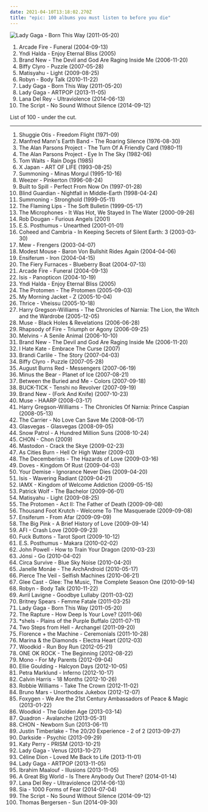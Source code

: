 ```yaml
---
date: 2021-04-10T13:18:02.270Z
title: "epic: 100 albums you must listen to before you die"
---
```

![Lady Gaga - Born This Way (2011-05-20)](https://img.discogs.com/kiLwt_R45vO5UULOxUMKi6fwTvc=/fit-in/600x539/filters:strip_icc():format(jpeg):mode_rgb():quality(90)/discogs-images/R-3259342-1322756946.jpeg.jpg "Lady Gaga - Born This Way (2011-05-20)")
<ol class="albums">
<li data-cover="http://coverartarchive.org/release/26cdc327-38f2-4200-b5dc-f2fa0e13fcfe/1189320642-500.jpg" data-tags="indie rock" role="button">Arcade Fire - Funeral (2004-09-13)</li>
<li data-cover="http://coverartarchive.org/release/e750d3d5-d213-3b14-8ae3-740bb58e0767/6253524832-500.jpg" data-tags="post-rock" role="button">Yndi Halda - Enjoy Eternal Bliss (2005)</li>
<li data-cover="http://coverartarchive.org/release/c9294302-9589-4859-a0ed-d82c65b017db/4724008040-500.jpg" data-tags="alternative rock, alternative" role="button">Brand New - The Devil and God Are Raging Inside Me (2006-11-20)</li>
<li data-cover="http://coverartarchive.org/release/99bda8a2-35d6-4534-b256-a9e103046240/3375102080-500.jpg" data-tags="alternative, rock, alternative rock" role="button">Biffy Clyro - Puzzle (2007-05-28)</li>
<li data-cover="http://coverartarchive.org/release/33620140-e22f-4fe7-8215-481b995c92da/5362543742-500.jpg" data-tags="reggae, matisyahu" role="button">Matisyahu - Light (2009-08-25)</li>
<li data-cover="https://img.discogs.com/cMSILn-O_QjEyYQ4HoieDtBeU3U=/fit-in/600x600/filters:strip_icc():format(jpeg):mode_rgb():quality(90)/discogs-images/R-2566810-1415847143-3769.jpeg.jpg" data-tags="electronic, pop, electropop, dance-pop" role="button">Robyn - Body Talk (2010-11-22)</li>
<li data-cover="https://img.discogs.com/kiLwt_R45vO5UULOxUMKi6fwTvc=/fit-in/600x539/filters:strip_icc():format(jpeg):mode_rgb():quality(90)/discogs-images/R-3259342-1322756946.jpeg.jpg" data-tags="pop" role="button">Lady Gaga - Born This Way (2011-05-20)</li>
<li data-cover="http://coverartarchive.org/release/a7d800c7-ba01-4631-a6e2-7bb5caaf8e58/5494741689-500.jpg" data-tags="pop" role="button">Lady Gaga - ARTPOP (2013-11-05)</li>
<li data-cover="http://coverartarchive.org/release/9e6ab6f8-9792-430c-9672-0b238885a379/10729414308-500.jpg" data-tags="psychedelic rock, desert rock" role="button">Lana Del Rey - Ultraviolence (2014-06-13)</li>
<li data-cover="http://coverartarchive.org/release/e5f65789-2b01-4a8c-adde-eae7602bd38c/8376081336-500.jpg" data-tags="pop, pop rock, epic, bad albums" role="button">The Script - No Sound Without Silence (2014-09-12)</li>
</ol>
List of 100 - under the cut.
<!-- more -->

_________________

<ol class="albums">
<li data-cover="https://img.discogs.com/5kt54xbpjkIEZPaqLtSJVyXpslY=/fit-in/300x300/filters:strip_icc():format(jpeg):mode_rgb():quality(90)/discogs-images/R-822032-1162315250.jpeg.jpg" data-tags="soul, 70s, epic, legacy recordings, s otis" role="button">
Shuggie Otis - Freedom Flight (1971-09)
</li>
<li data-cover="http://coverartarchive.org/release/1b884c85-3108-4454-b61b-71d04584908d/15369667898-500.jpg" data-tags="progressive rock" role="button">
Manfred Mann's Earth Band - The Roaring Silence (1976-08-30)
</li>
<li data-cover="http://coverartarchive.org/release/96436fe6-745b-3e4c-bbb7-4fd38ae98da4/10252980735-500.jpg" data-tags="progressive rock, classic rock" role="button">
The Alan Parsons Project - The Turn Of A Friendly Card (1980-11)
</li>
<li data-cover="https://img.discogs.com/kR8ak2Y6gJmX8bjyFMp7YY1UwUY=/fit-in/600x604/filters:strip_icc():format(jpeg):mode_rgb():quality(90)/discogs-images/R-9480169-1481315751-1211.jpeg.jpg" data-tags="progressive rock" role="button">
The Alan Parsons Project - Eye In The Sky (1982-06)
</li>
<li data-cover="https://img.discogs.com/aRXXBW4vRsDn82_HffthzIPKoMg=/fit-in/480x360/filters:strip_icc():format(jpeg):mode_rgb():quality(90)/discogs-images/R-4551981-1512465921-4171.jpeg.jpg" data-tags="singer-songwriter" role="button">
Tom Waits - Rain Dogs (1985)
</li>
<li data-cover="http://coverartarchive.org/release/9856fe82-ee58-46f3-8dc6-1e146ae0989a/18870075471-500.jpg" data-tags="symphonic metal, progressive metal" role="button">
X Japan - ART OF LIFE (1993-08-25)
</li>
<li data-cover="http://coverartarchive.org/release/9bf29e42-a5c4-44fe-a3e0-29b11c2e8091/5877225471-500.jpg" data-tags="atmospheric black metal, epic black metal" role="button">
Summoning - Minas Morgul (1995-10-16)
</li>
<li data-cover="http://coverartarchive.org/release/ef968db8-874e-4d79-adb7-2ea0fe0b2b76/5857755598-500.jpg" data-tags="alternative rock, 90s" role="button">
Weezer - Pinkerton (1996-08-24)
</li>
<li data-cover="http://coverartarchive.org/release/524c5a17-1f08-4d05-8bb5-bed5735dd96e/8073215669-500.jpg" data-tags="indie rock" role="button">
Built to Spill - Perfect From Now On (1997-01-28)
</li>
<li data-cover="http://coverartarchive.org/release/79a304b8-b5bc-4a61-82ac-6865cc67ee22/5453504019-500.jpg" data-tags="power metal" role="button">
Blind Guardian - Nightfall in Middle-Earth (1998-04-24)
</li>
<li data-cover="http://coverartarchive.org/release/228f0a8f-01a2-3d80-a04c-f19848360e0b/3732943726-500.jpg" data-tags="atmospheric black metal" role="button">
Summoning - Stronghold (1999-05-11)
</li>
<li data-cover="http://coverartarchive.org/release/58e26176-9898-4a7e-837f-fcb221f1dfc1/21047497043-500.jpg" data-tags="indie, 90s, alternative, rock" role="button">
The Flaming Lips - The Soft Bulletin (1999-05-17)
</li>
<li data-cover="http://coverartarchive.org/release/25854b63-25fd-4375-b18a-1007176c676d/14932745161-500.jpg" data-tags="lo-fi, indietronica" role="button">
The Microphones - It Was Hot, We Stayed In The Water (2000-09-26)
</li>
<li data-cover="https://img.discogs.com/isniMsRL2XRq3oPsM1fVA2xo7Vk=/fit-in/600x601/filters:strip_icc():format(jpeg):mode_rgb():quality(90)/discogs-images/R-65770-1454768663-3762.jpeg.jpg" data-tags="electronic, trip-hop" role="button">
Rob Dougan - Furious Angels (2001)
</li>
<li data-cover="http://coverartarchive.org/release/c958fc3b-1a1a-4728-ae0b-a149eb5abfa9/8791017488-500.jpg" data-tags="new age" role="button">
E.S. Posthumus - Unearthed (2001-01-01)
</li>
<li data-cover="https://via.placeholder.com/450" data-tags="progressive rock" role="button">
Coheed and Cambria - In Keeping Secrets of Silent Earth: 3 (2003-03-30)
</li>
<li data-cover="https://img.discogs.com/AnM9UOh8nyaKFJgg_VwWz7wRbJw=/fit-in/600x601/filters:strip_icc():format(jpeg):mode_rgb():quality(90)/discogs-images/R-1467098-1576333416-9295.jpeg.jpg" data-tags="indie, danish, rock" role="button">
Mew - Frengers (2003-04-07)
</li>
<li data-cover="http://coverartarchive.org/release/d1da7b66-a0ba-4f38-810b-079948379a51/13638314071-500.jpg" data-tags="live" role="button">
Modest Mouse - Baron Von Bullshit Rides Again (2004-04-06)
</li>
<li data-cover="http://coverartarchive.org/release/7c0561d3-5460-4b8d-8ff2-3076172c5d49/6506123080-500.jpg" data-tags="folk metal, viking metal" role="button">
Ensiferum - Iron (2004-04-15)
</li>
<li data-cover="https://img.discogs.com/LCyGXfeVnTIry-xogDHgbsOCn5A=/fit-in/500x496/filters:strip_icc():format(jpeg):mode_rgb():quality(90)/discogs-images/R-797753-1159915663.jpeg.jpg" data-tags="indie rock, indie" role="button">
The Fiery Furnaces - Blueberry Boat (2004-07-13)
</li>
<li data-cover="http://coverartarchive.org/release/26cdc327-38f2-4200-b5dc-f2fa0e13fcfe/1189320642-500.jpg" data-tags="indie rock" role="button">
Arcade Fire - Funeral (2004-09-13)
</li>
<li data-cover="http://coverartarchive.org/release/90088a59-b98d-4960-9abf-71a65ef16e71/14236443791-500.jpg" data-tags="post-metal" role="button">
Isis - Panopticon (2004-10-19)
</li>
<li data-cover="http://coverartarchive.org/release/e750d3d5-d213-3b14-8ae3-740bb58e0767/6253524832-500.jpg" data-tags="post-rock" role="button">
Yndi Halda - Enjoy Eternal Bliss (2005)
</li>
<li data-cover="http://coverartarchive.org/release/cb1ffc9e-4516-4cf0-9b93-f736c312222c/1550603027-500.jpg" data-tags="rock opera" role="button">
The Protomen - The Protomen (2005-09-03)
</li>
<li data-cover="https://img.discogs.com/HMwX-vG8imndd3_mYsdVGDNwv_o=/fit-in/500x497/filters:strip_icc():format(jpeg):mode_rgb():quality(90)/discogs-images/R-2463207-1318871638.jpeg.jpg" data-tags="indie, indie rock" role="button">
My Morning Jacket - Z (2005-10-04)
</li>
<li data-cover="http://coverartarchive.org/release/8cc658aa-5ded-44e9-8a24-4e50fa0425ae/18280581390-500.jpg" data-tags="post-hardcore" role="button">
Thrice - Vheissu (2005-10-18)
</li>
<li data-cover="http://coverartarchive.org/release/65c64965-14bd-40d4-929a-23d8ee62a623/8183556387-500.jpg" data-tags="soundtrack" role="button">
Harry Gregson-Williams - The Chronicles of Narnia: The Lion, the Witch and the Wardrobe (2005-12-05)
</li>
<li data-cover="http://coverartarchive.org/release/f1458768-777e-4d46-96eb-2d0e6d8cbaa0/13574722523-500.jpg" data-tags="alternative rock" role="button">
Muse - Black Holes & Revelations (2006-06-28)
</li>
<li data-cover="http://coverartarchive.org/release/1c236486-4e13-3f6e-91e0-4c04981564af/4310979390-500.jpg" data-tags="symphonic metal, epic metal, power metal" role="button">
Rhapsody of Fire - Triumph or Agony (2006-09-25)
</li>
<li data-cover="http://coverartarchive.org/release/86d31939-fbcc-429c-a0e3-1a5bb5330b75/18247492752-500.jpg" data-tags="stoner rock, epic, headbangers ball, a senile animal, you know her life was saved by last fm free music player, some kind of gold, 21st century in music" role="button">
Melvins - A Senile Animal (2006-10-10)
</li>
<li data-cover="http://coverartarchive.org/release/c9294302-9589-4859-a0ed-d82c65b017db/4724008040-500.jpg" data-tags="alternative rock, alternative" role="button">
Brand New - The Devil and God Are Raging Inside Me (2006-11-20)
</li>
<li data-cover="https://img.discogs.com/yscyxocBpf7kngxBp-Z8hT5_XmE=/fit-in/600x589/filters:strip_icc():format(jpeg):mode_rgb():quality(90)/discogs-images/R-3306901-1597678021-8727.jpeg.jpg" data-tags="rock, punk, epic, punk rock, awesome lyrics" role="button">
I Hate Kate - Embrace The Curse (2007)
</li>
<li data-cover="http://coverartarchive.org/release/019438e9-9ab2-444f-b31a-cb87e48a372a/22983477967-500.jpg" data-tags="female vocalists, brandi carlile, singer-songwriter, start to finish albums" role="button">
Brandi Carlile - The Story (2007-04-03)
</li>
<li data-cover="http://coverartarchive.org/release/99bda8a2-35d6-4534-b256-a9e103046240/3375102080-500.jpg" data-tags="alternative, rock, alternative rock" role="button">
Biffy Clyro - Puzzle (2007-05-28)
</li>
<li data-cover="http://coverartarchive.org/release/2fe6fa16-554f-40ca-8490-7fcb4d3852d0/6521423479-500.jpg" data-tags="metalcore" role="button">
August Burns Red - Messengers (2007-06-19)
</li>
<li data-cover="http://coverartarchive.org/release/e3c0a8ce-6f8f-4aa2-9db0-f0a9a44504d8/2103706278-500.jpg" data-tags="indie rock, indie, mellow" role="button">
Minus the Bear - Planet of Ice (2007-08-21)
</li>
<li data-cover="http://coverartarchive.org/release/e1ca8464-3477-4568-b4e3-88aaa08b38d1/15533985949-500.jpg" data-tags="progressive metal" role="button">
Between the Buried and Me - Colors (2007-09-18)
</li>
<li data-cover="https://via.placeholder.com/450" data-tags="epic, bounce, cheerful" role="button">
BUCK-TICK - Tenshi no Revolver (2007-09-19)
</li>
<li data-cover="http://coverartarchive.org/release/2019b20c-5d03-4541-bb53-5c15ee70d96a/9587442762-500.jpg" data-tags="alternative, alternative rock" role="button">
Brand New - (Fork And Knife) (2007-10-23)
</li>
<li data-cover="https://img.discogs.com/TIttQypuxRcxPI6DIC_3V-p1rpQ=/fit-in/600x517/filters:strip_icc():format(jpeg):mode_rgb():quality(90)/discogs-images/R-2783763-1441055360-1612.jpeg.jpg" data-tags="live, alternative rock" role="button">
Muse - HAARP (2008-03-17)
</li>
<li data-cover="http://coverartarchive.org/release/cfccbde1-7a24-4f89-896f-7ab5b582d350/8845334918-500.jpg" data-tags="soundtrack, instrumental, epic, score, original motion picture soundtrack" role="button">
Harry Gregson-Williams - The Chronicles Of Narnia: Prince Caspian (2008-05-13)
</li>
<li data-cover="https://via.placeholder.com/450" data-tags="epic, modern hardcore" role="button">
The Carrier - No Love Can Save Me (2008-06-17)
</li>
<li data-cover="http://coverartarchive.org/release/d12fb85f-fe28-4070-81b2-5a7e16411889/12851739538-500.jpg" data-tags="alternative" role="button">
Glasvegas - Glasvegas (2008-09-05)
</li>
<li data-cover="http://coverartarchive.org/release/cb73ced8-874f-4da7-b357-7eb7277f8aac/6316496454-500.jpg" data-tags="rock" role="button">
Snow Patrol - A Hundred Million Suns (2008-10-24)
</li>
<li data-cover="http://coverartarchive.org/release/ff4c762d-ce33-423c-95d3-a09accd3b155/11432456532-500.jpg" data-tags="chill, progressive metal, prog, epic, boogie on down, not of this world, instrumental prog metal, god tier chill, legends of chill" role="button">
CHON - Chon (2009)
</li>
<li data-cover="http://coverartarchive.org/release/23610e26-f231-41fa-a71b-2d97098ddeff/13333863755-500.jpg" data-tags="progressive metal" role="button">
Mastodon - Crack the Skye (2009-02-23)
</li>
<li data-cover="http://coverartarchive.org/release/2caa5d2e-3729-4177-b07d-1e14f033d3c1/7393338289-500.jpg" data-tags="indie rock, progressive rock" role="button">
As Cities Burn - Hell Or High Water (2009-03)
</li>
<li data-cover="http://coverartarchive.org/release/90c6a554-9e10-4ecc-a758-f5b166532ee4/21730294720-500.jpg" data-tags="indie, indie rock, alternative, rock opera" role="button">
The Decemberists - The Hazards of Love (2009-03-16)
</li>
<li data-cover="http://coverartarchive.org/release/3d1a7c20-2a4e-3a46-9d5d-f56d6d62d40d/15284686655-500.jpg" data-tags="indie rock" role="button">
Doves - Kingdom Of Rust (2009-04-03)
</li>
<li data-cover="https://img.discogs.com/ywTI1vRaRLVx_kdUTR8FfiuH7R4=/fit-in/320x320/filters:strip_icc():format(jpeg):mode_rgb():quality(90)/discogs-images/R-2846101-1303728167.jpeg.jpg" data-tags="hardcore" role="button">
Your Demise - Ignorance Never Dies (2009-04-20)
</li>
<li data-cover="http://coverartarchive.org/release/e411ba3e-7a70-4336-9522-1d6c8cf0f044/3112274726-500.jpg" data-tags="post-metal, progressive metal, sludge" role="button">
Isis - Wavering Radiant (2009-04-21)
</li>
<li data-cover="https://img.discogs.com/lNDL8nXCb7x21HoFPfPmChKCZZU=/fit-in/600x534/filters:strip_icc():format(jpeg):mode_rgb():quality(90)/discogs-images/R-1773854-1609708059-9034.jpeg.jpg" data-tags="alternative" role="button">
IAMX - Kingdom of Welcome Addiction (2009-05-15)
</li>
<li data-cover="http://coverartarchive.org/release/4f8f41d4-895d-488d-95d0-7daec079bcd1/21698152605-500.jpg" data-tags="indie, alternative, folk, epic, fucking epic" role="button">
Patrick Wolf - The Bachelor (2009-06-01)
</li>
<li data-cover="http://coverartarchive.org/release/33620140-e22f-4fe7-8215-481b995c92da/5362543742-500.jpg" data-tags="reggae, matisyahu" role="button">
Matisyahu - Light (2009-08-25)
</li>
<li data-cover="http://coverartarchive.org/release/aa8b7472-1647-4c42-b1ae-261567c31107/3784041521-500.jpg" data-tags="progressive rock, epic, rock opera" role="button">
The Protomen - Act II: The Father of Death (2009-09-08)
</li>
<li data-cover="http://coverartarchive.org/release/60192b98-c51c-4c83-a6ff-5ad25914a5b1/24702000446-500.jpg" data-tags="rock, christian rock, alternative rock" role="button">
Thousand Foot Krutch - Welcome To The Masquerade (2009-09-08)
</li>
<li data-cover="http://coverartarchive.org/release/bf657a0d-4c46-4db9-8477-b685924c3964/19987067815-500.jpg" data-tags="folk metal" role="button">
Ensiferum - From Afar (2009-09-09)
</li>
<li data-cover="https://img.discogs.com/UcT5cyCnvOuPGEKTcC8E2i6AMdU=/fit-in/600x600/filters:strip_icc():format(jpeg):mode_rgb():quality(90)/discogs-images/R-1922825-1256542182.jpeg.jpg" data-tags="shoegaze, 4ad" role="button">
The Big Pink - A Brief History of Love (2009-09-14)
</li>
<li data-cover="http://coverartarchive.org/release/0f50ea53-37b4-31ef-aff2-e1d9b8763517/1236333909-500.jpg" data-tags="alternative rock" role="button">
AFI - Crash Love (2009-09-23)
</li>
<li data-cover="https://img.discogs.com/AJR2mCOi8-YyOmaUR6VgzkKqryA=/fit-in/600x600/filters:strip_icc():format(jpeg):mode_rgb():quality(90)/discogs-images/R-1967297-1431603480-2723.jpeg.jpg" data-tags="noise, electronic, drone" role="button">
Fuck Buttons - Tarot Sport (2009-10-12)
</li>
<li data-cover="http://coverartarchive.org/release/38d98a67-9fe0-3c1d-9b9a-6ba6475da30c/5572267812-500.jpg" data-tags="instrumental, epic, choral, new age, orchestral, uplifting, 10s, february, trailer music, 2nd" role="button">
E.S. Posthumus - Makara (2010-02-02)
</li>
<li data-cover="http://coverartarchive.org/release/0c036feb-0a13-3cc9-9897-e4e125c63922/7360744850-500.jpg" data-tags="soundtrack" role="button">
John Powell - How to Train Your Dragon (2010-03-23)
</li>
<li data-cover="https://img.discogs.com/UOImzRtyth_QOHrx5B-rmRoqvy8=/fit-in/483x476/filters:strip_icc():format(jpeg):mode_rgb():quality(90)/discogs-images/R-2213328-1270206465.jpeg.jpg" data-tags="post-rock" role="button">
Jónsi - Go (2010-04-02)
</li>
<li data-cover="http://coverartarchive.org/release/572595c3-3615-4298-95a1-eb824e11526b/8893012329-500.jpg" data-tags="alternative rock, post-hardcore" role="button">
Circa Survive - Blue Sky Noise (2010-04-20)
</li>
<li data-cover="http://coverartarchive.org/release/14ae1a9c-9e8e-3ae5-87f2-3bf68b9feefd/8899038012-500.jpg" data-tags="soul, funk" role="button">
Janelle Monáe - The ArchAndroid (2010-05-17)
</li>
<li data-cover="http://coverartarchive.org/release/52480116-0a55-4090-a91a-7b0752f7955f/7149416698-500.jpg" data-tags="post-hardcore, emocore" role="button">
Pierce The Veil - Selfish Machines (2010-06-21)
</li>
<li data-cover="http://coverartarchive.org/release/bf46850e-5e7e-4d63-ab83-90ad6a8124c4/1718775731-500.jpg" data-tags="glee cast, glee" role="button">
Glee Cast - Glee: The Music, The Complete Season One (2010-09-14)
</li>
<li data-cover="https://img.discogs.com/cMSILn-O_QjEyYQ4HoieDtBeU3U=/fit-in/600x600/filters:strip_icc():format(jpeg):mode_rgb():quality(90)/discogs-images/R-2566810-1415847143-3769.jpeg.jpg" data-tags="electronic, pop, electropop, dance-pop" role="button">
Robyn - Body Talk (2010-11-22)
</li>
<li data-cover="http://coverartarchive.org/release/5de593ea-432e-4cec-addc-2a3ec28079ad/1708845679-500.jpg" data-tags="pop rock" role="button">
Avril Lavigne - Goodbye Lullaby (2011-03-02)
</li>
<li data-cover="http://coverartarchive.org/release/c3eeeb71-ddad-4654-a84a-5975f734b8f3/4504244802-500.jpg" data-tags="pop, britney spears" role="button">
Britney Spears - Femme Fatale (2011-03-25)
</li>
<li data-cover="https://img.discogs.com/kiLwt_R45vO5UULOxUMKi6fwTvc=/fit-in/600x539/filters:strip_icc():format(jpeg):mode_rgb():quality(90)/discogs-images/R-3259342-1322756946.jpeg.jpg" data-tags="pop" role="button">
Lady Gaga - Born This Way (2011-05-20)
</li>
<li data-cover="http://coverartarchive.org/release/44f51496-6f52-4ed1-b8a9-0f81a9f04b3b/1242603301-500.jpg" data-tags="indie, clean, epic, summer, dfa" role="button">
The Rapture - How Deep Is Your Love? (2011-06)
</li>
<li data-cover="http://coverartarchive.org/release/0f4bc096-5241-4160-b9b3-1e07e6262e40/5777589331-500.jpg" data-tags="post-rock, epic" role="button">
*shels - Plains of the Purple Buffalo (2011-07-11)
</li>
<li data-cover="http://coverartarchive.org/release/7cdf6a6f-8677-4598-a475-a8aa2d8bfe43/1674518181-500.jpg" data-tags="soundtrack" role="button">
Two Steps from Hell - Archangel (2011-09-20)
</li>
<li data-cover="http://coverartarchive.org/release/c4cd4554-e6c2-4474-9e03-305b586007a1/17890002299-500.jpg" data-tags="indie, female vocalists" role="button">
Florence + the Machine - Ceremonials (2011-10-28)
</li>
<li data-cover="http://coverartarchive.org/release/4a6438cd-304a-4240-b118-b8e7b00b252d/1068336894-500.jpg" data-tags="pop" role="button">
Marina & the Diamonds - Electra Heart (2012-03)
</li>
<li data-cover="http://coverartarchive.org/release/1f76db1d-4c84-48b1-b189-0d065ae3d79e/11644026853-500.jpg" data-tags="electronic, indie" role="button">
Woodkid - Run Boy Run (2012-05-21)
</li>
<li data-cover="http://coverartarchive.org/release/cefbfa99-d262-4f3e-a98d-23fff5c0b316/25315519841-500.jpg" data-tags="epic, j-rock, oneokrock" role="button">
ONE OK ROCK - The Beginning (2012-08-22)
</li>
<li data-cover="http://coverartarchive.org/release/d9e51a05-668b-450a-b8b0-778bbed89c76/1777618464-500.jpg" data-tags="post-rock" role="button">
Mono - For My Parents (2012-09-04)
</li>
<li data-cover="http://coverartarchive.org/release/98215ea8-f57d-49f6-8a77-cad6957b1181/7519909230-500.jpg" data-tags="electronic, synthpop, pop" role="button">
Ellie Goulding - Halcyon Days (2012-10-05)
</li>
<li data-cover="http://coverartarchive.org/release/7c04b859-4ff9-4657-8d43-b5fd074c0a5a/2484063458-500.jpg" data-tags="trip-hop, epic, europop, incredible" role="button">
Petra Marklund - Inferno (2012-10-17)
</li>
<li data-cover="http://coverartarchive.org/release/4e32dd65-ee0b-47d0-a217-93752224f93f/11608487637-500.jpg" data-tags="electronic, dance, house" role="button">
Calvin Harris - 18 Months (2012-10-26)
</li>
<li data-cover="http://coverartarchive.org/release/b50bf968-1b2b-41ff-b1f3-b8bd7aa25884/3480184535-500.jpg" data-tags="rock, british, britpop" role="button">
Robbie Williams - Take The Crown (2012-11-02)
</li>
<li data-cover="http://coverartarchive.org/release/3cd7117c-b98c-4b3b-80fd-ffb978ed64d3/11541481170-500.jpg" data-tags="pop, r&b" role="button">
Bruno Mars - Unorthodox Jukebox (2012-12-07)
</li>
<li data-cover="http://coverartarchive.org/release/fed15943-7a2f-4145-b927-d54bfdbb47a3/3077819531-500.jpg" data-tags="indie pop" role="button">
Foxygen - We Are the 21st Century Ambassadors of Peace & Magic (2013-01-22)
</li>
<li data-cover="http://coverartarchive.org/release/ddf07d7e-3261-481d-82b4-1bd7663ba979/2805075649-500.jpg" data-tags="indie, symphonic pop" role="button">
Woodkid - The Golden Age (2013-03-14)
</li>
<li data-cover="http://coverartarchive.org/release/06b45779-5bbb-470e-bf98-5d37b42fa1cc/4341681749-500.jpg" data-tags="indie electronic, downtempo, epic, neo soul, 10s, alternative rnb, vested in culture, alternative r and b, danish group, danish duo, 3-5" role="button">
Quadron - Avalanche (2013-05-31)
</li>
<li data-cover="https://img.discogs.com/pscnaQIdudebvxaNvSMSI0KzdJQ=/fit-in/600x600/filters:strip_icc():format(jpeg):mode_rgb():quality(90)/discogs-images/R-5012392-1524398620-5370.jpeg.jpg" data-tags="chill, math rock, progressive metal, progressive rock, prog, epic, hot chocolate, not of this world, instrumental prog metal, god tier chill, legends of chill, not a word was spoken" role="button">
CHON - Newborn Sun (2013-06-11)
</li>
<li data-cover="https://img.discogs.com/Rf7xcLv4s1ZnEzT9v5a_hiMf_5E=/fit-in/600x607/filters:strip_icc():format(jpeg):mode_rgb():quality(90)/discogs-images/R-13298519-1581526054-7498.png.jpg" data-tags="pop" role="button">
Justin Timberlake - The 20/20 Experience - 2 of 2 (2013-09-27)
</li>
<li data-cover="http://coverartarchive.org/release/d1b10da9-c1df-4619-9c5c-da7599df5b56/6830297851-500.jpg" data-tags="electronic, experimental, neo-psychedelia" role="button">
Darkside - Psychic (2013-09-29)
</li>
<li data-cover="http://coverartarchive.org/release/10fe095c-c6f9-4248-90af-c3d1e4747180/6935504042-500.jpg" data-tags="pop" role="button">
Katy Perry - PRISM (2013-10-21)
</li>
<li data-cover="http://coverartarchive.org/release/eec4bf03-c26a-48b8-ac6e-8948d4236c3a/6270680266-500.jpg" data-tags="pop" role="button">
Lady Gaga - Venus (2013-10-27)
</li>
<li data-cover="http://coverartarchive.org/release/a8e3ca07-71c4-4c15-8675-c49543813138/5643082410-500.jpg" data-tags="pop" role="button">
Céline Dion - Loved Me Back to Life (2013-11-01)
</li>
<li data-cover="http://coverartarchive.org/release/a7d800c7-ba01-4631-a6e2-7bb5caaf8e58/5494741689-500.jpg" data-tags="pop" role="button">
Lady Gaga - ARTPOP (2013-11-05)
</li>
<li data-cover="http://coverartarchive.org/release/1f48c834-23b7-4e5c-a4f8-9f1cf9e45c33/5700304800-500.jpg" data-tags="jazz, epic, trumpet, jazz fusion, jazz funk, funky, world jazz, this album saved my life, fav albums of all time, the very embodiment of musical eclecticism and creativity" role="button">
Ibrahim Maalouf - Illusions (2013-11-05)
</li>
<li data-cover="http://coverartarchive.org/release/ac04d3f9-567e-4804-99b5-aaab5d1052d6/7273707025-500.jpg" data-tags="indie, pop" role="button">
A Great Big World - Is There Anybody Out There? (2014-01-14)
</li>
<li data-cover="http://coverartarchive.org/release/9e6ab6f8-9792-430c-9672-0b238885a379/10729414308-500.jpg" data-tags="psychedelic rock, desert rock" role="button">
Lana Del Rey - Ultraviolence (2014-06-13)
</li>
<li data-cover="http://coverartarchive.org/release/e6d7ebd8-9de1-4e94-b390-3975e603a66d/7724907354-500.jpg" data-tags="pop" role="button">
Sia - 1000 Forms of Fear (2014-07-04)
</li>
<li data-cover="http://coverartarchive.org/release/e5f65789-2b01-4a8c-adde-eae7602bd38c/8376081336-500.jpg" data-tags="pop, pop rock, epic, bad albums" role="button">
The Script - No Sound Without Silence (2014-09-12)
</li>
<li data-cover="http://coverartarchive.org/release/ed809e0c-09cc-41bd-a4bc-9f78067fc450/8595143371-500.jpg" data-tags="soundtrack, instrumental, epic" role="button">
Thomas Bergersen - Sun (2014-09-30)
</li>
</ol>